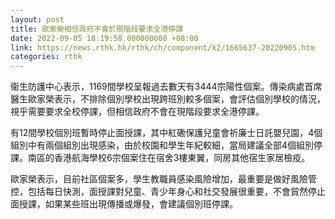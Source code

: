 ```yaml
---
layout: post
title: 歐家榮相信政府不會於現階段要求全港停課
date: 2022-09-05 18:19:58.000000000 +08:00
link: https://news.rthk.hk/rthk/ch/component/k2/1665637-20220905.htm
categories: rthk
---
```


衞生防護中心表示，1169間學校呈報過去數天有3444宗陽性個案。傳染病處首席醫生歐家榮表示，不排除個別學校出現跨班別較多個案，會評估個別學校的情況，視乎需要要求全校停課，但相信政府不會在現階段要求全港停課。

有12間學校個別班暫時停止面授課，其中紅磡保護兒童會祈廉士日託嬰兒園，4個組別中有兩個組別出現感染，由於校園和學生年紀較細，當局建議全部4個組別停課。南區的香港航海學校6宗個案住在宿舍3樓東翼，同房其他宿生家居檢疫。

歐家榮表示，目前社區個案多，學生教職員感染風險增加，最重要是做好風險管控，包括每日快測，面授課對兒童、青少年身心和社交發展很重要，不會貿然停止面授課，如果某些班出現傳播或爆發，會建議個別班停課。
